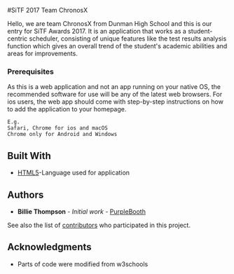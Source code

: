#SiTF 2017 Team ChronosX

Hello, we are team ChronosX from Dunman High School and this is our entry for SiTF Awards 2017. It is an application that works as a student-centric scheduler, consisting of unique features like the test results analysis function which gives an overall trend of the student's academic abilities and areas for improvements.

### Prerequisites

As this is a web application and not an app running on your native OS, the recommended software for use will be any of the latest web browsers.
For ios users, the web app should come with step-by-step instructions on how to add the application to your homepage.
```
E.g. 
Safari, Chrome for ios and macOS
Chrome only for Android and Windows
```

## Built With

* [HTML5](https://www.w3.org/TR/html5/)-Language used for application

## Authors

* **Billie Thompson** - *Initial work* - [PurpleBooth](https://github.com/PurpleBooth)

See also the list of [contributors](https://github.com/your/project/contributors) who participated in this project.

## Acknowledgments

* Parts of code were modified from w3schools
